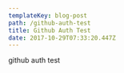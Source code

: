 ```yaml
---
templateKey: blog-post
path: /github-auth-test
title: Github Auth Test
date: 2017-10-29T07:33:20.447Z
---
```

github auth test
